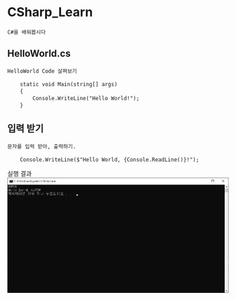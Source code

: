 ﻿# CSharp_Learn
	C#을 배워봅시다

## HelloWorld.cs
	HelloWorld Code 살펴보기

```CSharp
	static void Main(string[] args)
	{
		Console.WriteLine("Hello World!");
	}
```

## 입력 받기
	문자를 입력 받아, 출력하기.

```CSharp
	Console.WriteLine($"Hello World, {Console.ReadLine()}!");
```

실행 결과
![Cmd 12794](img/cmd_12794.png)
